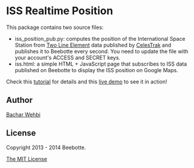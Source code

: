 ISS Realtime Position
=====================

This package contains two source files:
 * iss_position_pub.py: computes the position of the International Space Station from [Two Line Element](http://en.wikipedia.org/wiki/Two-line_element_set) data published by [CelesTrak](http://www.celestrak.com/NORAD/elements/stations.txt) and publishes it to Beebotte every second. You need to update the file with your account's ACCESS and SECRET keys.
 * iss.html: a simple HTML + JavaScript page that subscribes to ISS data published on Beebotte to display the ISS position on Google Maps.

Check this [tutorial](http://beebotte.com/tutorials/iss_realtime_position) for details and this [live demo](http://beebotte.com/iss.html) to see it in action!

## Author
[Bachar Wehbi](http://twitter.com/bachwehbi)

## License
Copyright 2013 - 2014 Beebotte.

[The MIT License](http://opensource.org/licenses/MIT)
